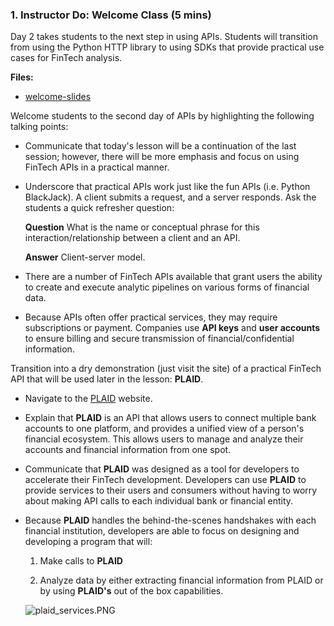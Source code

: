 ### 1. Instructor Do: Welcome Class (5 mins)

Day 2 takes students to the next step in using APIs. Students will transition from using the Python HTTP library to using SDKs that provide practical use cases for FinTech analysis.

**Files:**

* [welcome-slides]()

Welcome students to the second day of APIs by highlighting the following talking points:

* Communicate that today's lesson will be a continuation of the last session; however, there will be more emphasis and focus on using FinTech APIs in a practical manner.

* Underscore that practical APIs work just like the fun APIs (i.e. Python BlackJack). A client submits a request, and a server responds. Ask the students a quick refresher question:

    **Question** What is the name or conceptual phrase for this interaction/relationship between a client and an API.

    **Answer** Client-server model.

* There are a number of FinTech APIs available that grant users the ability to create and execute analytic pipelines on various forms of financial data.

* Because APIs often offer practical services, they may require subscriptions or payment. Companies use **API keys** and **user accounts** to ensure billing and secure transmission of financial/confidential information.

Transition into a dry demonstration (just visit the site) of a practical FinTech API that will be used later in the lesson: **PLAID**.

* Navigate to the [PLAID](https://plaid.com/) website.

* Explain that **PLAID** is an API that allows users to connect multiple bank accounts to one platform, and provides a unified view of a person's financial ecosystem. This allows users to manage and analyze their accounts and financial information from one spot.

* Communicate that **PLAID** was designed as a tool for developers to accelerate their FinTech development. Developers can use **PLAID** to provide services to their users and consumers without having to worry about making API calls to each individual bank or financial entity.

* Because **PLAID** handles the behind-the-scenes handshakes with each financial institution, developers are able to focus on designing and developing a program that will:

  1. Make calls to **PLAID**

  2. Analyze data by either extracting financial information from PLAID or by using **PLAID's** out of the box capabilities.

  ![plaid_services.PNG](Images/plaid_services.PNG)

